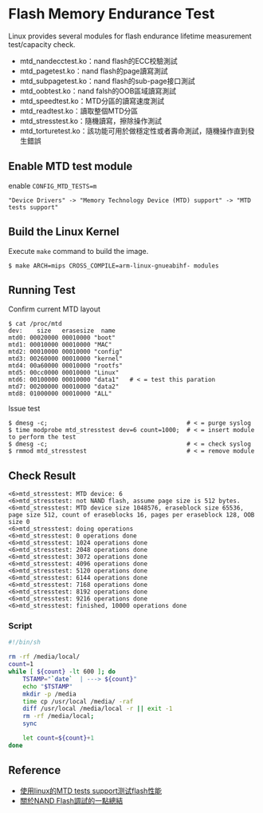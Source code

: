 # Flash Memory Endurance Test

Linux provides several modules for flash endurance lifetime measurement test/capacity check.

- mtd_nandecctest.ko：nand flash的ECC校驗測試
- mtd_pagetest.ko：nand flash的page讀寫測試
- mtd_subpagetest.ko：nand flash的sub-page接口測試
- mtd_oobtest.ko：nand falsh的OOB區域讀寫測試
- mtd_speedtest.ko：MTD分區的讀寫速度測試
- mtd_readtest.ko：讀取整個MTD分區
- mtd_stresstest.ko：隨機讀寫，擦除操作測試
- mtd_torturetest.ko：該功能可用於做穩定性或者壽命測試，隨機操作直到發生錯誤

## Enable MTD test module

enable `CONFIG_MTD_TESTS=m`

``` console
"Device Drivers" -> "Memory Technology Device (MTD) support" -> "MTD tests support"
```

## Build the Linux Kernel

Execute `make` command to build the image.

``` console
$ make ARCH=mips CROSS_COMPILE=arm-linux-gnueabihf- modules
```

## Running Test

Confirm current MTD layout

``` console
$ cat /proc/mtd
dev:    size   erasesize  name
mtd0: 00020000 00010000 "boot"
mtd1: 00010000 00010000 "MAC"
mtd2: 00010000 00010000 "config"
mtd3: 00260000 00010000 "kernel"
mtd4: 00a60000 00010000 "rootfs"
mtd5: 00cc0000 00010000 "Linux"
mtd6: 00100000 00010000 "data1"   # < = test this paration
mtd7: 00200000 00010000 "data2"
mtd8: 01000000 00010000 "ALL"
```

Issue test

``` console
$ dmesg -c;                                       # < = purge syslog
$ time modprobe mtd_stresstest dev=6 count=1000;  # < = insert module to perform the test
$ dmesg -c;                                       # < = check syslog
$ rmmod mtd_stresstest                            # < = remove module
```

## Check Result


``` console
<6>mtd_stresstest: MTD device: 6
<6>mtd_stresstest: not NAND flash, assume page size is 512 bytes.
<6>mtd_stresstest: MTD device size 1048576, eraseblock size 65536, page size 512, count of eraseblocks 16, pages per eraseblock 128, OOB size 0
<6>mtd_stresstest: doing operations
<6>mtd_stresstest: 0 operations done
<6>mtd_stresstest: 1024 operations done
<6>mtd_stresstest: 2048 operations done
<6>mtd_stresstest: 3072 operations done
<6>mtd_stresstest: 4096 operations done
<6>mtd_stresstest: 5120 operations done
<6>mtd_stresstest: 6144 operations done
<6>mtd_stresstest: 7168 operations done
<6>mtd_stresstest: 8192 operations done
<6>mtd_stresstest: 9216 operations done
<6>mtd_stresstest: finished, 10000 operations done
```
 ### Script

``` bash
#!/bin/sh

rm -rf /media/local/
count=1
while [ ${count} -lt 600 ]; do
    TSTAMP="`date`  | ---> ${count}"
    echo "$TSTAMP"
    mkdir -p /media
    time cp /usr/local /media/ -raf
    diff /usr/local /media/local -r || exit -1
    rm -rf /media/local;
    sync

    let count=${count}+1
done
```

## Reference

- [使用linux的MTD tests support测试flash性能](https://blog.csdn.net/gp_scoprius/article/details/53257056)
- [關於NAND Flash調試的一點總結](https://zhuanlan.zhihu.com/p/131298394)

<!--

dmesg -c; time modprobe mtd_speedtest dev=6 count=1000; dmesg -c ; rmmod mtd_speedtest
dmesg -c; time modprobe mtd_readtest dev=6 count=1000;dmesg -c ; rmmod mtd_readtest
dmesg -c; time modprobe mtd_stresstest dev=6 count=1000;dmesg -c ; rmmod mtd_stresstest
dmesg -c; time modprobe mtd_torturetest dev=6 count=1000;dmesg -c ; rmmod mtd_torturetest

-->

<!--
dmesg grep mtd_stresstest

sync

mfc reboot


time dd if=/dev/zero of=test.img bs=1M count=500

awk 'BEGIN { while (1) printf("%c%c", 0x5a,0xa5) }' | dd of=/dev/mtd6 bs=1 count=1048576

hexdump -n40 /dev/mtd6

awk 'BEGIN { while (1) printf("%c%c", 0x5a,0xa5) }' | dd of=/tmp/a bs=1 count=1048576
dd if=/tmp/a of=/dev/mtd6 bs=1 count=1048576

hexdump -b -C -n1048576 /tmp/1M


dd if=/dev/urandom of=/tmp/10M bs=1M count=1

/tmp/a

awk 'BEGIN { while (1) printf("%c%c", 0x5a,0xa5) }' | dd of=/tmp/1M bs=4 count=262144

hexdump -b -C /tmp/1M

while true; do echo -n 'x'; done | dd of=/dev/mtd6 bs=4k conv=notrunc iflag=fullblock


Lichee Pi https://licheezero.readthedocs.io/zh/latest/index.html

CONFIG_TIME

SDK Framework

-->